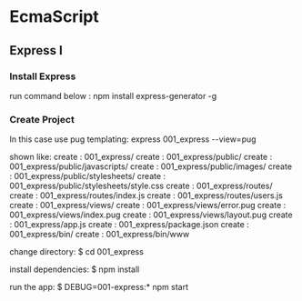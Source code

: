 # EcmaScript
## Express I
### Install Express
run command below :
npm install express-generator -g

### Create Project
In this case use pug templating:
express 001_express --view=pug

shown like:
   create : 001_express/
   create : 001_express/public/
   create : 001_express/public/javascripts/
   create : 001_express/public/images/
   create : 001_express/public/stylesheets/
   create : 001_express/public/stylesheets/style.css
   create : 001_express/routes/
   create : 001_express/routes/index.js
   create : 001_express/routes/users.js
   create : 001_express/views/
   create : 001_express/views/error.pug
   create : 001_express/views/index.pug
   create : 001_express/views/layout.pug
   create : 001_express/app.js
   create : 001_express/package.json
   create : 001_express/bin/
   create : 001_express/bin/www

   change directory:
     $ cd 001_express

   install dependencies:
     $ npm install

   run the app:
     $ DEBUG=001-express:* npm start


